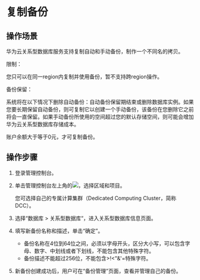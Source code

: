 # 复制备份<a name="TOPIC_0142028625"></a>

## 操作场景<a name="section4332314314536"></a>

华为云关系型数据库服务支持复制自动和手动备份，制作一个不同名的拷贝。

限制：

您只可以在同一region内复制并使用备份，暂不支持跨region操作。

备份保留：

系统将在以下情况下删除自动备份：自动备份保留期结束或删除数据库实例。如果您要长期保留自动备份，则可复制它以创建一个手动备份，该备份在您删除它之前将会一直保留。如果手动备份所使用的空间超过您的默认存储空间，则可能会增加华为云关系型数据库存储成本。

账户余额大于等于0元，才可复制备份。

## 操作步骤<a name="section56693485162629"></a>

1.  登录管理控制台。
2.  单击管理控制台左上角的![](figures/image_0142028501.png)，选择区域和项目。

    您可选择自己的专属计算集群（Dedicated Computing Cluster，简称DCC）。

3.  选择“数据库  \>  关系型数据库“，进入关系型数据库信息页面。
4.  填写新备份名称和描述，单击“确定”。
    -   备份名称在4位到64位之间，必须以字母开头，区分大小写，可以包含字母、数字、中划线或者下划线，不能包含其他特殊字符。
    -   备份描述不能超过256位，不能包含\>!<"&'=特殊字符。

5.  新备份创建成功后，用户可在“备份管理”页面，查看并管理自己的备份。


